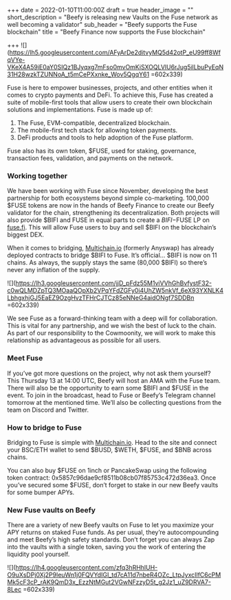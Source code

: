 +++
date = 2022-01-10T11:00:00Z
draft = true
header_image = ""
short_description = "Beefy is releasing new Vaults on the Fuse network as well becoming a validator"
sub_header = "Beefy supports the Fuse blockchain"
title = "Beefy Finance now supports the Fuse blockchain"

+++
![](https://lh5.googleusercontent.com/AFyArDe2ditvyMQ5d42otP_eU99ff8WfqVYe-VKeX4A59iE0aY0SIQz1BJyqxg7mFso0mvOmKiSXOQLVlU6rJug5ilLbuPyEqN31H28wzkTZUNNoA_t5mCePXxnke_Wov5QgqY61 =602x339)

Fuse is here to empower businesses, projects, and other entities when it comes to crypto payments and DeFi. To achieve this, Fuse has created a suite of mobile-first tools that allow users to create their own blockchain solutions and implementations. Fuse is made up of:

1. The Fuse, EVM-compatible, decentralized blockchain.
2. The mobile-first tech stack for allowing token payments.
3. DeFi products and tools to help adoption of the Fuse platform.

Fuse also has its own token, $FUSE, used for staking, governance, transaction fees, validation, and payments on the network.

### Working together

We have been working with Fuse since November, developing the best partnership for both ecosystems beyond simple co-marketing. 100,000 $FUSE tokens are now in the hands of Beefy Finance to create our Beefy validator for the chain, strengthening its decentralization. Both projects will also provide $BIFI and FUSE in equal parts to create a $BIFI-$FUSE LP on [fuse.fi](http://fuse.fi). This will allow Fuse users to buy and sell $BIFI on the blockchain’s biggest DEX.

When it comes to bridging, [Multichain.io](http://multichain.io) (formerly Anyswap) has already deployed contracts to bridge $BIFI to Fuse. It’s official… $BIFI is now on 11 chains. As always, the supply stays the same (80,000 $BIFI) so there’s never any inflation of the supply.

![](https://lh3.googleusercontent.com/jjD_pFdz55M1viVVhGhBvfystF32-c0wQLMDZpTQ3MOaaQOpXb2VPqYFdZGFy0i4UhZW5nkVf_6eX93YXNLK4LbhgxhjGJ5EaEZ9OzgHvzTFHrCJTCz85eNNeG4aidONgf7SDDBn =602x339)

We see Fuse as a forward-thinking team with a deep will for collaboration. This is vital for any partnership, and we wish the best of luck to the chain. As part of our responsibility to the Cowmoonity, we will work to make this relationship as advantageous as possible for all users.

### Meet Fuse

If you’ve got more questions on the project, why not ask them yourself? This Thursday 13 at 14:00 UTC, Beefy will host an AMA with the Fuse team. There will also be the opportunity to earn some $BIFI and $FUSE in the event. To join in the broadcast, head to Fuse or Beefy’s Telegram channel tomorrow at the mentioned time. We’ll also be collecting questions from the team on Discord and Twitter.

### How to bridge to Fuse

Bridging to Fuse is simple with [Multichain.io](http://multichain.io). Head to the site and connect your BSC/ETH wallet to send $BUSD, $WETH, $FUSE, and $BNB across chains.

You can also buy $FUSE on 1inch or PancakeSwap using the following token contract: 0x5857c96dae9cf8511b08cb07f85753c472d36ea3. Once you’ve secured some $FUSE, don’t forget to stake in our new Beefy vaults for some bumper APYs.

### New Fuse vaults on Beefy

There are a variety of new Beefy vaults on Fuse to let you maximize your APY returns on staked Fuse funds. As per usual, they’re autocompounding and meet Beefy’s high safety standards. Don’t forget you can always Zap into the vaults with a single token, saving you the work of entering the liquidity pool yourself.

![](https://lh4.googleusercontent.com/zfq3hRHhlUH-O9uXsDPj0Xj2P9leuWn1j0FQVYdIGI_td7cA11d7nbeR4OZc_LtpJyxcIlfC6cPMMk5cF3cP_rAK9QmD3x_EzzNtMGut2VGwNFzzyD5t_g2Jz1_uZ9DRVA7-8Lec =602x339)